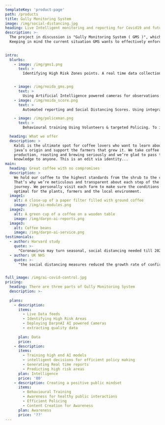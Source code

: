 ```yaml
---
templateKey: 'product-page'
path: /products
title: Gully Monitoring System
image: /img/social-distancing.jpg
heading: Live Intelligent monitoring and reporting for Covid19 and future proofing India for pandemics
description: >-
  The project in discussion is "Gully Monitoring System ( GMS )", which is an integrated approach with the support of Artificial Intelligence to tackle the Coronavirus Crisis in India. Although researchers are working on vaccines and other herd immunity mechanisms, one of the most important methods to contain the spread is "Social distancing" still. I have developed and tested this unique approach of "GMS" which allows us to use Artificial Intelligence and Collective intelligence to deal with the crisis.
  Keeping in mind the current situation GMS wants to effectively enforce social distancing in red zones or corona hotspots at a massive scale.
  

intro:
  blurbs:
    - image: /img/gms1.png
      text: >
        Identifying High Risk Zones points. A real time data collection mechanism that will help us classify the threat zones in a given System, with GIS system to do real time monitoring.


    - image: /img/noida_gms.png
      text: >
        Using Artificial Intelligence powered cameras for observations. For the GMS Specific these AI models will be deployed in “Darpn AI” Observational Intelligent Nodes”.
    - image: /img/noida_score.png
      text: >
        Automated reporting and Social Distancing Scores. Using integrated approach with the support of Artificial Intelligence to do Crowd Analytics & Real time intelligence, We can detect Crowd density in any small gully and colonies using AI and can ensure that people are following the rules & share daily reporting.

    - image: /img/policeman.png
      text: >
        Behavioural training Using Volunteers & targeted Policing. To implement the “State of the Art” Contactless mechanism of “GMS” to ensure Data Centric monitoring and Outreach to the different threat perception Zones and providing behavioural triaining to the people to inculcate healthier lifestyle and best public practices that minimizes the virus risk along with campaigning creaing awareness about covid19.

  heading: What we offer
  description: >
    Kaldi is the ultimate spot for coffee lovers who want to learn about their
    java’s origin and support the farmers that grew it. We take coffee
    production, roasting and brewing seriously and we’re glad to pass that
    knowledge to anyone. This is an edit via identity...
main:
  heading: Great coffee with no compromises
  description: >
    We hold our coffee to the highest standards from the shrub to the cup.
    That’s why we’re meticulous and transparent about each step of the coffee’s
    journey. We personally visit each farm to make sure the conditions are
    optimal for the plants, farmers and the local environment.
  image1:
    alt: A close-up of a paper filter filled with ground coffee
    image: /img/ai-modules.png
  image2:
    alt: A green cup of a coffee on a wooden table
    image: /img/darpn-ai-reports.png
  image3:
    alt: Coffee beans
    image: /img/darpn-ai-service.png
testimonials:
  - author: Harvard study
    quote: >-
      "Coronavirus may turn seasonal, social distancing needed till 2022" 
  - author: UK NHS
    quote: >-
      "the social distancing measures reduced the growth rate of confirmed COVID-19 cases by 9 percentage points after 16 days and suggests that the number of cases would have been 35 times higher without any of the measures"


full_image: /img/ai-covid-control.jpg
pricing:
  heading: There are three parts of Gully Monitoring System
  description: >-
    
  plans:
    - description: 
      items:
        - Live Data feeds
        - Identifying High Risk Areas
        - Deploying DarpnAI AI powered Cameras
        - extracting quality data
        
      plan: Data
      price: 
    - description: 
      items:        
        - Training high end AI models
        - intelligent decisions for efficient policy making
        - Generating Real time reports
        - Predicting high risk areas
      plan: Intelligence 
      price: '80'
    - description: Creating a positive public mindset 
      items:
        - Behavioural Training
        - Awareness for healthy public interactions
        - Efficient Policing  
        - Content Creation for Awareness
      plan: Awareness
      price: '??'
---
```


